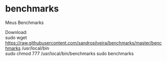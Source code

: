 # benchmarks
Meus Benchmarks

Download:<br>
sudo wget https://raw.githubusercontent.com/sandrosilveira/benchmarks/master/benchmarks /usr/local/bin<br>
sudo chmod 777 /usr/local/bin/benchmarks
sudo benchmarks


